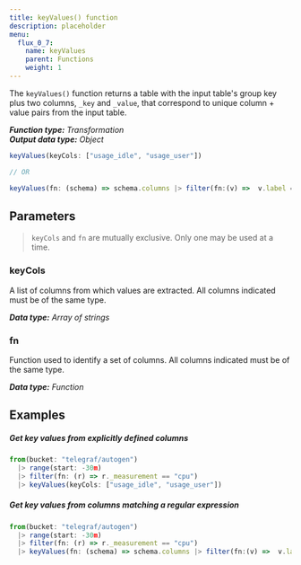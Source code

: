 ```yaml
---
title: keyValues() function
description: placeholder
menu:
  flux_0_7:
    name: keyValues
    parent: Functions
    weight: 1
---
```


The `keyValues()` function returns a table with the input table's group key plus two columns,
`_key` and `_value`, that correspond to unique column + value pairs from the input table.

_**Function type:** Transformation_  
_**Output data type:** Object_

```js
keyValues(keyCols: ["usage_idle", "usage_user"])

// OR

keyValues(fn: (schema) => schema.columns |> filter(fn:(v) =>  v.label =~ /usage_.*/))
```

## Parameters

> `keyCols` and `fn` are mutually exclusive. Only one may be used at a time.

### keyCols
A list of columns from which values are extracted.
All columns indicated must be of the same type.

_**Data type:** Array of strings_

### fn
Function used to identify a set of columns.
All columns indicated must be of the same type.

_**Data type:** Function_

## Examples

##### Get key values from explicitly defined columns
```js
from(bucket: "telegraf/autogen")
  |> range(start: -30m)
  |> filter(fn: (r) => r._measurement == "cpu")
  |> keyValues(keyCols: ["usage_idle", "usage_user"])
```

##### Get key values from columns matching a regular expression
```js
from(bucket: "telegraf/autogen")
  |> range(start: -30m)
  |> filter(fn: (r) => r._measurement == "cpu")
  |> keyValues(fn: (schema) => schema.columns |> filter(fn:(v) =>  v.label =~ /usage_.*/))
```
